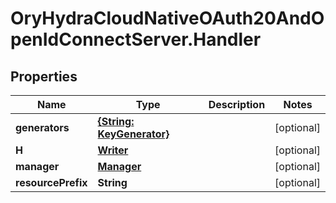 # OryHydraCloudNativeOAuth20AndOpenIdConnectServer.Handler

## Properties
Name | Type | Description | Notes
------------ | ------------- | ------------- | -------------
**generators** | [**{String: KeyGenerator}**](KeyGenerator.md) |  | [optional] 
**H** | [**Writer**](Writer.md) |  | [optional] 
**manager** | [**Manager**](Manager.md) |  | [optional] 
**resourcePrefix** | **String** |  | [optional] 


